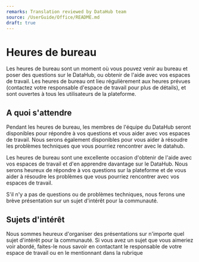 ```yaml
---
remarks: Translation reviewed by DataHub team
source: /UserGuide/Office/README.md
draft: true
---
```


# Heures de bureau

Les heures de bureau sont un moment où vous pouvez venir au bureau et poser des questions sur le DataHub, ou obtenir de l'aide avec vos espaces de travail. Les heures de bureau ont lieu régulièrement aux heures prévues (contactez votre responsable d'espace de travail pour plus de détails), et sont ouvertes à tous les utilisateurs de la plateforme.

## A quoi s'attendre

Pendant les heures de bureau, les membres de l'équipe du DataHub seront disponibles pour répondre à vos questions et vous aider avec vos espaces de travail. Nous serons également disponibles pour vous aider à résoudre les problèmes techniques que vous pourriez rencontrer avec le datahub.

Les heures de bureau sont une excellente occasion d'obtenir de l'aide avec vos espaces de travail et d'en apprendre davantage sur le DataHub. Nous serons heureux de répondre à vos questions sur la plateforme et de vous aider à résoudre les problèmes que vous pourriez rencontrer avec vos espaces de travail.

S'il n'y a pas de questions ou de problèmes techniques, nous ferons une brève présentation sur un sujet d'intérêt pour la communauté.

## Sujets d'intérêt

Nous sommes heureux d'organiser des présentations sur n'importe quel sujet d'intérêt pour la communauté. Si vous avez un sujet que vous aimeriez voir abordé, faites-le nous savoir en contactant le responsable de votre espace de travail ou en le mentionnant dans la rubrique
